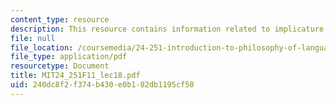 ```yaml
---
content_type: resource
description: This resource contains information related to implicature.
file: null
file_location: /coursemedia/24-251-introduction-to-philosophy-of-language-fall-2011/240dc8f2f374b430e0b182db1195cf50_MIT24_251F11_lec18.pdf
file_type: application/pdf
resourcetype: Document
title: MIT24_251F11_lec18.pdf
uid: 240dc8f2-f374-b430-e0b1-82db1195cf50
---
```

